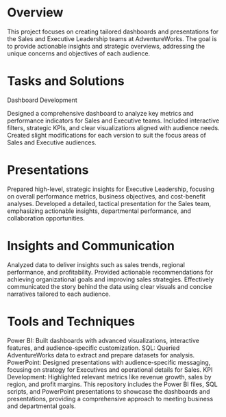 # Overview
This project focuses on creating tailored dashboards and presentations for the Sales and Executive Leadership teams at AdventureWorks. The goal is to provide actionable insights and strategic overviews, addressing the unique concerns and objectives of each audience.

# Tasks and Solutions
Dashboard Development

Designed a comprehensive dashboard to analyze key metrics and performance indicators for Sales and Executive teams.
Included interactive filters, strategic KPIs, and clear visualizations aligned with audience needs.
Created slight modifications for each version to suit the focus areas of Sales and Executive audiences.
# Presentations

Prepared high-level, strategic insights for Executive Leadership, focusing on overall performance metrics, business objectives, and cost-benefit analyses.
Developed a detailed, tactical presentation for the Sales team, emphasizing actionable insights, departmental performance, and collaboration opportunities.
# Insights and Communication

Analyzed data to deliver insights such as sales trends, regional performance, and profitability.
Provided actionable recommendations for achieving organizational goals and improving sales strategies.
Effectively communicated the story behind the data using clear visuals and concise narratives tailored to each audience.
# Tools and Techniques
Power BI: Built dashboards with advanced visualizations, interactive features, and audience-specific customization.
SQL: Queried AdventureWorks data to extract and prepare datasets for analysis.
PowerPoint: Designed presentations with audience-specific messaging, focusing on strategy for Executives and operational details for Sales.
KPI Development: Highlighted relevant metrics like revenue growth, sales by region, and profit margins.
This repository includes the Power BI files, SQL scripts, and PowerPoint presentations to showcase the dashboards and presentations, providing a comprehensive approach to meeting business and departmental goals.
